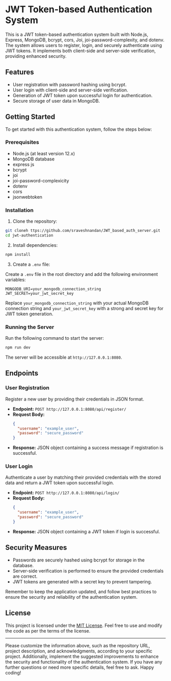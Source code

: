 # JWT Token-based Authentication System

This is a JWT token-based authentication system built with Node.js, Express, MongoDB, bcrypt, cors, Joi, joi-password-complexity, and dotenv. The system allows users to register, login, and securely authenticate using JWT tokens. It implements both client-side and server-side verification, providing enhanced security.

## Features

- User registration with password hashing using bcrypt.
- User login with client-side and server-side verification.
- Generation of JWT token upon successful login for authentication.
- Secure storage of user data in MongoDB.

## Getting Started

To get started with this authentication system, follow the steps below:

### Prerequisites

- Node.js (at least version 12.x)
- MongoDB database
- express js
- bcrypt
- joi
- joi-password-complexicity
- dotenv
- cors
- jsonwebtoken

### Installation

1. Clone the repository:

```bash
git cloneh ttps://github.com/sraveshnandan/JWT_based_auth_server.git
cd jwt-authentication
```

2. Install dependencies:

```bash
npm install
```

3. Create a `.env` file:

Create a `.env` file in the root directory and add the following environment variables:

```
MONGODB_URI=your_mongodb_connection_string
JWT_SECRET=your_jwt_secret_key
```

Replace `your_mongodb_connection_string` with your actual MongoDB connection string and `your_jwt_secret_key` with a strong and secret key for JWT token generation.

### Running the Server

Run the following command to start the server:

```bash
npm run dev
```

The server will be accessible at `http://127.0.0.1:8080`.

## Endpoints

### User Registration

Register a new user by providing their credentials in JSON format.

- **Endpoint:** `POST http://127.0.0.1:8080/api/register/`
- **Request Body:**
  ```json
  {
    "username": "example_user",
    "password": "secure_password"
  }
  ```
- **Response:** JSON object containing a success message if registration is successful.

### User Login

Authenticate a user by matching their provided credentials with the stored data and return a JWT token upon successful login.

- **Endpoint:** `POST http://127.0.0.1:8080/api/login/`
- **Request Body:**
  ```json
  {
    "username": "example_user",
    "password": "secure_password"
  }
  ```
- **Response:** JSON object containing a JWT token if login is successful.

## Security Measures

- Passwords are securely hashed using bcrypt for storage in the database.
- Server-side verification is performed to ensure the provided credentials are correct.
- JWT tokens are generated with a secret key to prevent tampering.



Remember to keep the application updated, and follow best practices to ensure the security and reliability of the authentication system.

## License

This project is licensed under the [MIT License](LICENSE). Feel free to use and modify the code as per the terms of the license.

---
Please customize the information above, such as the repository URL, project description, and acknowledgments, according to your specific project. Additionally, implement the suggested improvements to enhance the security and functionality of the authentication system. If you have any further questions or need more specific details, feel free to ask. Happy coding!

